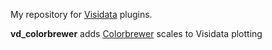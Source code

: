My repository for [Visidata](https://github.com/saulpw/visidata) plugins. 

**vd_colorbrewer** adds [Colorbrewer](https://colorbrewer2.org/) scales to Visidata plotting
